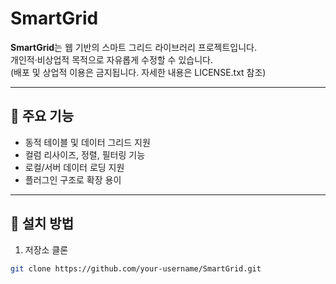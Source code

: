 # SmartGrid

**SmartGrid**는 웹 기반의 스마트 그리드 라이브러리 프로젝트입니다.  
개인적·비상업적 목적으로 자유롭게 수정할 수 있습니다.  
(배포 및 상업적 이용은 금지됩니다. 자세한 내용은 LICENSE.txt 참조)

---

## 🔹 주요 기능

- 동적 테이블 및 데이터 그리드 지원
- 컬럼 리사이즈, 정렬, 필터링 기능
- 로컬/서버 데이터 로딩 지원
- 플러그인 구조로 확장 용이

---

## 🔹 설치 방법

1. 저장소 클론

```bash
git clone https://github.com/your-username/SmartGrid.git
